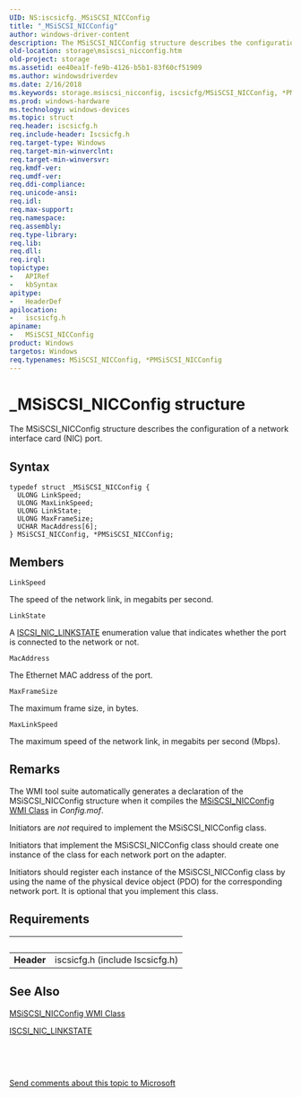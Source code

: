 ```yaml
---
UID: NS:iscsicfg._MSiSCSI_NICConfig
title: "_MSiSCSI_NICConfig"
author: windows-driver-content
description: The MSiSCSI_NICConfig structure describes the configuration of a network interface card (NIC) port.
old-location: storage\msiscsi_nicconfig.htm
old-project: storage
ms.assetid: ee40ea1f-fe9b-4126-b5b1-83f60cf51909
ms.author: windowsdriverdev
ms.date: 2/16/2018
ms.keywords: storage.msiscsi_nicconfig, iscsicfg/MSiSCSI_NICConfig, *PMSiSCSI_NICConfig, PMSiSCSI_NICConfig, iscsicfg/PMSiSCSI_NICConfig, _MSiSCSI_NICConfig, MSiSCSI_NICConfig structure [Storage Devices], structs-iSCSI_2cddeb4e-7df2-4eda-ae9f-ca79c6005279.xml, PMSiSCSI_NICConfig structure pointer [Storage Devices], MSiSCSI_NICConfig
ms.prod: windows-hardware
ms.technology: windows-devices
ms.topic: struct
req.header: iscsicfg.h
req.include-header: Iscsicfg.h
req.target-type: Windows
req.target-min-winverclnt: 
req.target-min-winversvr: 
req.kmdf-ver: 
req.umdf-ver: 
req.ddi-compliance: 
req.unicode-ansi: 
req.idl: 
req.max-support: 
req.namespace: 
req.assembly: 
req.type-library: 
req.lib: 
req.dll: 
req.irql: 
topictype:
-	APIRef
-	kbSyntax
apitype:
-	HeaderDef
apilocation:
-	iscsicfg.h
apiname:
-	MSiSCSI_NICConfig
product: Windows
targetos: Windows
req.typenames: MSiSCSI_NICConfig, *PMSiSCSI_NICConfig
---
```


# _MSiSCSI_NICConfig structure
The MSiSCSI_NICConfig structure describes the configuration of a network interface card (NIC) port.

## Syntax
````
typedef struct _MSiSCSI_NICConfig {
  ULONG LinkSpeed;
  ULONG MaxLinkSpeed;
  ULONG LinkState;
  ULONG MaxFrameSize;
  UCHAR MacAddress[6];
} MSiSCSI_NICConfig, *PMSiSCSI_NICConfig;
````

## Members


`LinkSpeed`

The speed of the network link, in megabits per second.

`LinkState`

A <a href="..\iscsicfg\ne-iscsicfg-piscsi_nic_linkstate.md">ISCSI_NIC_LINKSTATE</a> enumeration value that indicates whether the port is connected to the network or not.

`MacAddress`

The Ethernet MAC address of the port.

`MaxFrameSize`

The maximum frame size, in bytes.

`MaxLinkSpeed`

The maximum speed of the network link, in megabits per second (Mbps).

## Remarks
The WMI tool suite automatically generates a declaration of the MSiSCSI_NICConfig structure when it compiles the <a href="https://msdn.microsoft.com/library/windows/hardware/ff563083">MSiSCSI_NICConfig WMI Class</a> in <i>Config.mof</i>.

Initiators are <i>not </i>required to implement the MSiSCSI_NICConfig class. 

Initiators that implement the MSiSCSI_NICConfig class should create one instance of the class for each network port on the adapter. 

Initiators should register each instance of the MSiSCSI_NICConfig class by using the name of the physical device object (PDO) for the corresponding network port. It is optional that you implement this class.

## Requirements
| &nbsp; | &nbsp; |
| ---- |:---- |
| **Header** | iscsicfg.h (include Iscsicfg.h) |

## See Also

<a href="https://msdn.microsoft.com/library/windows/hardware/ff563083">MSiSCSI_NICConfig WMI Class</a>



<a href="..\iscsicfg\ne-iscsicfg-piscsi_nic_linkstate.md">ISCSI_NIC_LINKSTATE</a>



 

 

<a href="mailto:wsddocfb@microsoft.com?subject=Documentation%20feedback [storage\storage]:%20MSiSCSI_NICConfig structure%20 RELEASE:%20(2/16/2018)&amp;body=%0A%0APRIVACY STATEMENT%0A%0AWe use your feedback to improve the documentation. We don't use your email address for any other purpose, and we'll remove your email address from our system after the issue that you're reporting is fixed. While we're working to fix this issue, we might send you an email message to ask for more info. Later, we might also send you an email message to let you know that we've addressed your feedback.%0A%0AFor more info about Microsoft's privacy policy, see http://privacy.microsoft.com/en-us/default.aspx." title="Send comments about this topic to Microsoft">Send comments about this topic to Microsoft</a>